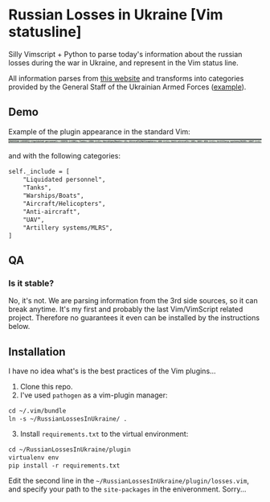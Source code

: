 # Russian Losses in Ukraine [Vim statusline]
Silly Vimscript + Python to parse today's information about the russian losses during the war in Ukraine, and represent in the Vim status line. 

All information parses from [this website](https://index.minfin.com.ua/ua/russian-invading/casualties/) and transforms into categories provided by the General Staff of the Ukrainian Armed Forces ([example](https://twitter.com/GeneralStaffUA/status/1543474012709339136)).

## Demo 
Example of the plugin appearance in the standard Vim: 
![alt text](demo/demo1.png)

and with the following categories:
```
self._include = [
    "Liquidated personnel",
    "Tanks",
    "Warships/Boats",
    "Aircraft/Helicopters",
    "Anti-aircraft",
    "UAV",
    "Artillery systems/MLRS",
]
```
## QA
### Is it stable?
No, it's not. We are parsing information from the 3rd side sources, so it can break anytime. It's my first and probably the last Vim/VimScript related project. Therefore no guarantees it even can be installed by the instructions below.

## Installation 

I have no idea what's is the best practices of the Vim plugins...

1. Clone this repo.
2. I've used `pathogen` as a vim-plugin manager:
```
cd ~/.vim/bundle
ln -s ~/RussianLossesInUkraine/ .
```
3. Install `requirements.txt` to the virtual environment:
```
cd ~/RussianLossesInUkraine/plugin
virtualenv env
pip install -r requirements.txt
```
Edit the second line in the `~/RussianLossesInUkraine/plugin/losses.vim`, and specify your path to the `site-packages` in the eniveronment. Sorry...

